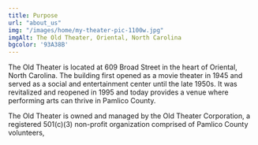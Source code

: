 ```yaml
---
title: Purpose
url: "about_us"
img: "/images/home/my-theater-pic-1100w.jpg"
imgAlt: The Old Theater, Oriental, North Carolina
bgcolor: '93A38B'
---
```

The Old Theater is located at 609 Broad Street in the heart of Oriental, North Carolina. The building first opened as a movie theater in 1945 and served as a social and entertainment center until the late 1950s.  It was revitalized and reopened in 1995 and today provides a venue where performing arts can thrive in Pamlico County.

The Old Theater is owned and managed by the Old Theater Corporation, a registered 501(c)(3) non-profit organization comprised of Pamlico County volunteers, 

